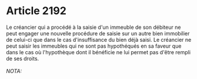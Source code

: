 # Article 2192

Le créancier qui a procédé à la saisie d'un immeuble de son débiteur ne peut engager une nouvelle procédure de saisie sur un autre bien immobilier de celui-ci que dans le cas d'insuffisance du bien déjà saisi.   Le créancier ne peut saisir les immeubles qui ne sont pas hypothéqués en sa faveur que dans le cas où l'hypothèque dont il bénéficie ne lui permet pas d'être rempli de ses droits.<br/><br/><i>NOTA:</i>